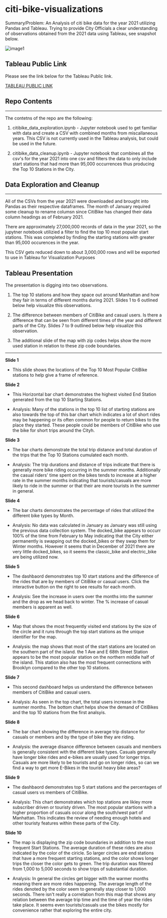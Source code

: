 # citi-bike-visualizations
Summary/Problem: An Analysis of citi bike data for the year 2021 utilizing Pandas and Tableau. Trying to provide City Officials a clear understanding of observations obtained from the 2021 data using Tableau, see snapshot below.

![image1](images/screenshot.png)

## Tableau Public Link
Please see the link below for the Tableau Public link.

[TABLEAU PUBLIC LINK](https://public.tableau.com/views/citi_bike_viz/2021Top10CitiBikeStationsandMembersvsCasuals-Story?:language=en-US&publish=yes&:display_count=n&:origin=viz_share_link)


## Repo Contents
***
The contetns of the repo are the following:
1. citibike_data_exploration.ipynb - Jupyter notebook used to get familiar with data and create a CSV with combined months from miscallaneous years. This CSV is not currently used in the Tableau analysis, but could be used in the future.

1. citibike_data_cleanup.ipynb - Jupyter notebook that combines all the csv's for the year 2021 into one csv and filters the data to only include start stations that had more than 95,000 occurrences thus producing the Top 10 Stations in the City.

## Data Exploration and Cleanup
***
All of the CSVs from the year 2021 were downloaded and brought into Pandas as their respective dataframes. The month of January required some cleanup to rename columsn since CitiBike has changed their data column headings as of February 2021.

There are approximately 27,000,000 records of data in the year 2021, so the jupytner notebook utilizied a filter to find the top 10 most popular start stations. This was completed by finding the starting stations with greater than 95,000 occurences in the year.

This CSV gets reduced down to about 3,000,000 rows and will be exported to use in Tableau for Visualization Purposes
## Tableau Presentation
The presentation is digging into two observations.

1. The top 10 stations and how they space out around Manhattan and how they fair in terms of different months during 2021. Slides 1 to 6 outlined below help visualize this observations.

1. The difference between members of CitiBike and casual users. Is there a difference that can be seen from different times of the year and different parts of the City. Slides 7 to 9 outlined below help visualize this observation.

1. The additional slide of the map with zip codes helps show the more used station in relation to these zip code boundaries.

***
**Slide 1**
- This slide shows the locations of the Top 10 Most Popular CitiBike stations to help give a frame of reference.

**Slide 2**
- This Horizontal bar chart demonstrates the highest visited End Station generated from the top 10 Starting Stations. 

- Analysis: Many of the stations in the top 10 list of starting stations are also towards the top of this bar chart which indicates a lot of short rides may be happening or its often common for people to return bikes to the place they started. These people could be members of CitiBike who use the bike for short trips around the Cityh.

**Slide 3**
- The bar charts demonstrate the total trip distance and total duration of the trips that the Top 10 Stations cumulated each month.

- Analysis: The trip durations and distance of trips indicate that there is generally more bike riding occurring in the summer months. Additionally the casual riders' time spent on the bikes tends to increase at a higher rate in the summer months indicating that tourists/casuals are more likely to ride in the summer or that their are more tourists in the summer in general.

**Slide 4**
- The bar charts demonstrates the percentage of rides that utilized the different bike types by Month.

- Analysis: No data was calculated in January as January was still using the previous data collection system. The docked_bike appears to occurr 100% of the time from February to May indicating that the City either permanently is swapping out the docked_bikes or they swap them for Winter months. However it seems that in December of 2021 there are very little docked_bikes, so it seems the classic_bike and electric_bike are being utilized now.

**Slide 5**
- The dashbaord demonstrates top 10 start stations and the difference of the rides that are by members of CitiBike or casual users. Click the interactive button on the right to see results for each month.

- Analysis: See the increase in users over the months into the summer and the drop as we head back to winter. The % increase of casual members is apparent as well.

**Slide 6**
- Map that shows the most frequently visited end stations by the size of the circle and it runs through the top start stations as the unique identifier for the map.

- Analysis: the map shows that most of the start stations are located on the southern part of the island. the 1 Ave and E 68th Street Station appears to be the most popular station on the northern middle half of the island. This station also has the most frequent connections with Brooklyn compared to the other top 10 stations.

**Slide 7**
- This second dashboard helps us understand the difference between members of CitiBike and casual users.

- Analysis: As seen in the top chart, the total users increase in the summer months. The bottom chart helps show the demand of CitiBikes and the top 10 stations from the first analsyis.

**Slide 8**
- The bar chart showing the difference in average trip distance for casuals or members and by the type of bike they are riding.

- Analysis: the average disance difference between casuals and members is generally consistent with the different bike types. Casuals generally have longer bike rides and e-bikes are usually used for longer trips. Casuals are more likely to be tourists and go on longer rides, so can we find a way to get more E-Bikes in the tourist heavy bike areas?

**Slide 9**
- The dashbaord demonstrates top 5 start stations and the percentages of casual users vs members of CitiBike.

- Analysis: This chart demonstrates which top stations are likley more subscriber driven or touristy driven. The most popular startions with a higher proportion of casuals occur along the south/west part of Manhattan. This indicates the review of needing enough hotels and other touristy features within these parts of the City. 

**Slide 10**
- The map is displaying the zip code boundaries in addition to the most frequent Start Stations. The average duration of these rides are also indicated by the color of the ciricle. So larger circles are end stations that have a more frequent starting stations, and the color shows longer trips the closer the color gets to green. The trip duration was filtered from 1,000 to 5,000 seconds to show trips of substantial duration.

- Analysis: In general the circles get bigger with the warmer months meaning there are more rides happening. The average length of the rides denoted by the color seem to generally stay closer to 1,000 seconds. There isn't really a correlation from this map that shows any relation between the average trip time and the time of year the rides take place. It seems even tourists/casuals use the bikes mostly for convenience rather that exploring the entire city.

